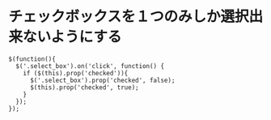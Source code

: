 # チェックボックスを１つのみしか選択出来ないようにする
```
$(function(){
  $('.select_box').on('click', function() {
    if ($(this).prop('checked')){
      $('.select_box').prop('checked', false);
      $(this).prop('checked', true);
    }
  });
});
```
